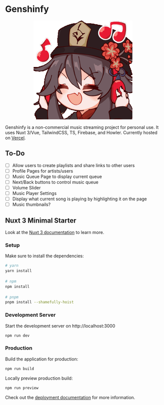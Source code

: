# Genshinfy
<p align="center">
    <img alt="[Hu Tao Listening to music" src="/assets/img/hutao-music.gif">
</p>

Genshinfy is a non-commercial music streaming project for personal use. It uses Nuxt 3/Vue, TailwindCSS, TS, Firebase, and Howler. Currently hosted on [Vercel](https://genshinfy.vercel.app/).

## To-Do

-   [ ] Allow users to create playlists and share links to other users
-   [ ] Profile Pages for artists/users
-   [ ] Music Queue Page to display current queue
-   [ ] Next/Back buttons to control music queue 
-   [ ] Volume Slider 
-   [ ] Music Player Settings
-   [ ] Display what current song is playing by highlighting it on the page
-   [ ] Music thumbnails?

## Nuxt 3 Minimal Starter

Look at the [Nuxt 3 documentation](https://nuxt.com/docs/getting-started/introduction) to learn more.

### Setup

Make sure to install the dependencies:

```bash
# yarn
yarn install

# npm
npm install

# pnpm
pnpm install --shamefully-hoist
```

### Development Server

Start the development server on http://localhost:3000

```bash
npm run dev
```

### Production

Build the application for production:

```bash
npm run build
```

Locally preview production build:

```bash
npm run preview
```

Check out the [deployment documentation](https://nuxt.com/docs/getting-started/deployment) for more information.
